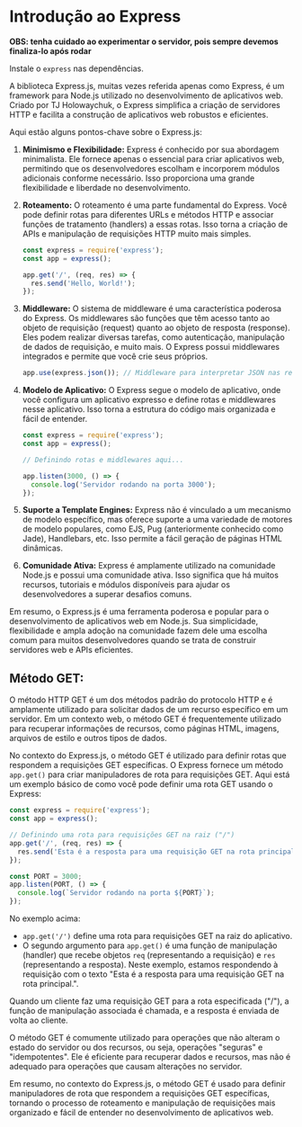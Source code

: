 # Introdução ao Express

**OBS: tenha cuidado ao experimentar o servidor, pois sempre devemos finaliza-lo após rodar**

Instale o `express` nas dependências.

A biblioteca Express.js, muitas vezes referida apenas como Express, é um framework para Node.js utilizado no desenvolvimento de aplicativos web. Criado por TJ Holowaychuk, o Express simplifica a criação de servidores HTTP e facilita a construção de aplicativos web robustos e eficientes.

Aqui estão alguns pontos-chave sobre o Express.js:

1. **Minimismo e Flexibilidade:**
   Express é conhecido por sua abordagem minimalista. Ele fornece apenas o essencial para criar aplicativos web, permitindo que os desenvolvedores escolham e incorporem módulos adicionais conforme necessário. Isso proporciona uma grande flexibilidade e liberdade no desenvolvimento.

2. **Roteamento:**
   O roteamento é uma parte fundamental do Express. Você pode definir rotas para diferentes URLs e métodos HTTP e associar funções de tratamento (handlers) a essas rotas. Isso torna a criação de APIs e manipulação de requisições HTTP muito mais simples.

   ```javascript
   const express = require('express');
   const app = express();

   app.get('/', (req, res) => {
     res.send('Hello, World!');
   });
   ```

3. **Middleware:**
   O sistema de middleware é uma característica poderosa do Express. Os middlewares são funções que têm acesso tanto ao objeto de requisição (request) quanto ao objeto de resposta (response). Eles podem realizar diversas tarefas, como autenticação, manipulação de dados de requisição, e muito mais. O Express possui middlewares integrados e permite que você crie seus próprios.

   ```javascript
   app.use(express.json()); // Middleware para interpretar JSON nas requisições
   ```

4. **Modelo de Aplicativo:**
   O Express segue o modelo de aplicativo, onde você configura um aplicativo expresso e define rotas e middlewares nesse aplicativo. Isso torna a estrutura do código mais organizada e fácil de entender.

   ```javascript
   const express = require('express');
   const app = express();

   // Definindo rotas e middlewares aqui...

   app.listen(3000, () => {
     console.log('Servidor rodando na porta 3000');
   });
   ```

5. **Suporte a Template Engines:**
   Express não é vinculado a um mecanismo de modelo específico, mas oferece suporte a uma variedade de motores de modelo populares, como EJS, Pug (anteriormente conhecido como Jade), Handlebars, etc. Isso permite a fácil geração de páginas HTML dinâmicas.

6. **Comunidade Ativa:**
   Express é amplamente utilizado na comunidade Node.js e possui uma comunidade ativa. Isso significa que há muitos recursos, tutoriais e módulos disponíveis para ajudar os desenvolvedores a superar desafios comuns.

Em resumo, o Express.js é uma ferramenta poderosa e popular para o desenvolvimento de aplicativos web em Node.js. Sua simplicidade, flexibilidade e ampla adoção na comunidade fazem dele uma escolha comum para muitos desenvolvedores quando se trata de construir servidores web e APIs eficientes.

## Método GET:

O método HTTP GET é um dos métodos padrão do protocolo HTTP e é amplamente utilizado para solicitar dados de um recurso específico em um servidor. Em um contexto web, o método GET é frequentemente utilizado para recuperar informações de recursos, como páginas HTML, imagens, arquivos de estilo e outros tipos de dados.

No contexto do Express.js, o método GET é utilizado para definir rotas que respondem a requisições GET específicas. O Express fornece um método `app.get()` para criar manipuladores de rota para requisições GET. Aqui está um exemplo básico de como você pode definir uma rota GET usando o Express:

```javascript
const express = require('express');
const app = express();

// Definindo uma rota para requisições GET na raiz ("/")
app.get('/', (req, res) => {
  res.send('Esta é a resposta para uma requisição GET na rota principal.');
});

const PORT = 3000;
app.listen(PORT, () => {
  console.log(`Servidor rodando na porta ${PORT}`);
});
```

No exemplo acima:

- `app.get('/')` define uma rota para requisições GET na raiz do aplicativo.
- O segundo argumento para `app.get()` é uma função de manipulação (handler) que recebe objetos `req` (representando a requisição) e `res` (representando a resposta). Neste exemplo, estamos respondendo à requisição com o texto "Esta é a resposta para uma requisição GET na rota principal.".

Quando um cliente faz uma requisição GET para a rota especificada ("/"), a função de manipulação associada é chamada, e a resposta é enviada de volta ao cliente.

O método GET é comumente utilizado para operações que não alteram o estado do servidor ou dos recursos, ou seja, operações "seguras" e "idempotentes". Ele é eficiente para recuperar dados e recursos, mas não é adequado para operações que causam alterações no servidor.

Em resumo, no contexto do Express.js, o método GET é usado para definir manipuladores de rota que respondem a requisições GET específicas, tornando o processo de roteamento e manipulação de requisições mais organizado e fácil de entender no desenvolvimento de aplicativos web.
